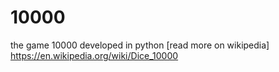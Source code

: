 # 10000
the game 10000 developed in python
[read more on wikipedia] https://en.wikipedia.org/wiki/Dice_10000
